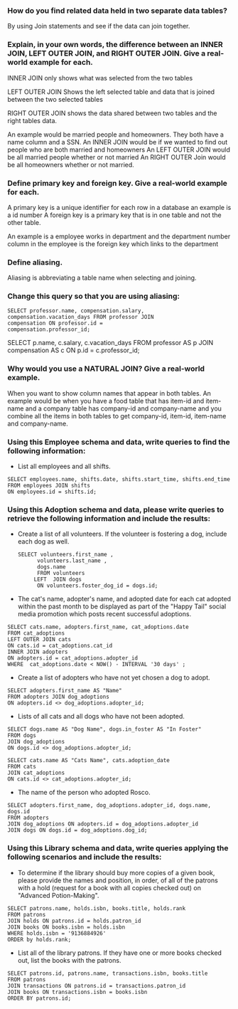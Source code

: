 ### How do you find related data held in two separate data tables?

By using Join statements and see if the data can join together.

### Explain, in your own words, the difference between an INNER JOIN, LEFT OUTER JOIN, and RIGHT OUTER JOIN. Give a real-world example for each.

INNER JOIN only shows what was selected from the two tables

LEFT OUTER JOIN Shows the left selected table and data that is joined between the
two selected tables

RIGHT OUTER JOIN shows the data shared between two tables and the right tables data.

An example would be married people and homeowners. They both have a name column and a SSN.
 An INNER JOIN would be if we wanted to find out people who are both married and homeowners
 An LEFT OUTER JOIN would be all married people whether or not married
 An RIGHT OUTER Join would be all homeowners whether or not married.

### Define primary key and foreign key. Give a real-world example for each.

A primary key is a unique identifier for each row in a database an example is a id number
A foreign key is a primary key that is in one table and not the other table.

An example is a employee
works in  department and the department number column in the employee  is the foreign key which links to the department

### Define aliasing.

Aliasing is abbreviating a table name when selecting and joining.

### Change this query so that you are using aliasing:
```
SELECT professor.name, compensation.salary,
compensation.vacation_days FROM professor JOIN
compensation ON professor.id =
compensation.professor_id;
```

SELECT p.name, c.salary, c.vacation_days
FROM professor AS p
JOIN compensation AS c
ON p.id = c.professor_id;

### Why would you use a NATURAL JOIN? Give a real-world example.
When you want to show column names that appear in both tables. An example would be when you have a food table that has item-id and item-name and a company table has company-id and company-name and you combine all the items in both tables
to get company-id, item-id, item-name and company-name.

### Using this Employee schema and data, write queries to find the following information:
- List all employees and all shifts.
```
SELECT employees.name, shifts.date, shifts.start_time, shifts.end_time
FROM employees JOIN shifts
ON employees.id = shifts.id;
```

### Using this Adoption schema and data, please write queries to retrieve the following information and include the results:

- Create a list of all volunteers. If the volunteer is fostering a dog, include each dog as well.
  ```
  SELECT volunteers.first_name ,
        volunteers.last_name ,
        dogs.name
        FROM volunteers
       LEFT  JOIN dogs
        ON volunteers.foster_dog_id = dogs.id;
  ```

- The cat's name, adopter's name, and adopted date for each cat adopted within the past month to be displayed as part of the "Happy Tail" social media promotion which posts recent successful adoptions.
```
SELECT cats.name, adopters.first_name, cat_adoptions.date
FROM cat_adoptions
LEFT OUTER JOIN cats
ON cats.id = cat_adoptions.cat_id
INNER JOIN adopters
ON adopters.id = cat_adoptions.adopter_id
WHERE  cat_adoptions.date < NOW() - INTERVAL '30 days' ;
```

- Create a list of adopters who have not yet chosen a dog to adopt.
```
SELECT adopters.first_name AS "Name"
FROM adopters JOIN dog_adoptions
ON adopters.id <> dog_adoptions.adopter_id;
```

- Lists of all cats and all dogs who have not been adopted.
```
SELECT dogs.name AS "Dog Name", dogs.in_foster AS "In Foster"
FROM dogs
JOIN dog_adoptions
ON dogs.id <> dog_adoptions.adopter_id;

SELECT cats.name AS "Cats Name", cats.adoption_date
FROM cats
JOIN cat_adoptions
ON cats.id <> cat_adoptions.adopter_id;
```

- The name of the person who adopted Rosco.
```
SELECT adopters.first_name, dog_adoptions.adopter_id, dogs.name, dogs.id
FROM adopters
JOIN dog_adoptions ON adopters.id = dog_adoptions.adopter_id
JOIN dogs ON dogs.id = dog_adoptions.dog_id;
```

### Using this Library schema and data, write queries applying the following scenarios and include the results:

- To determine if the library should buy more copies of a given book, please provide the names and position, in order, of all of the patrons with a hold (request for a book with all copies checked out) on "Advanced Potion-Making".
```
SELECT patrons.name, holds.isbn, books.title, holds.rank
FROM patrons
JOIN holds ON patrons.id = holds.patron_id
JOIN books ON books.isbn = holds.isbn
WHERE holds.isbn = '9136884926'
ORDER by holds.rank;
```

- List all of the library patrons. If they have one or more books checked out, list the books with the patrons.
```
SELECT patrons.id, patrons.name, transactions.isbn, books.title
FROM patrons
JOIN transactions ON patrons.id = transactions.patron_id
JOIN books ON transactions.isbn = books.isbn
ORDER BY patrons.id;
```
